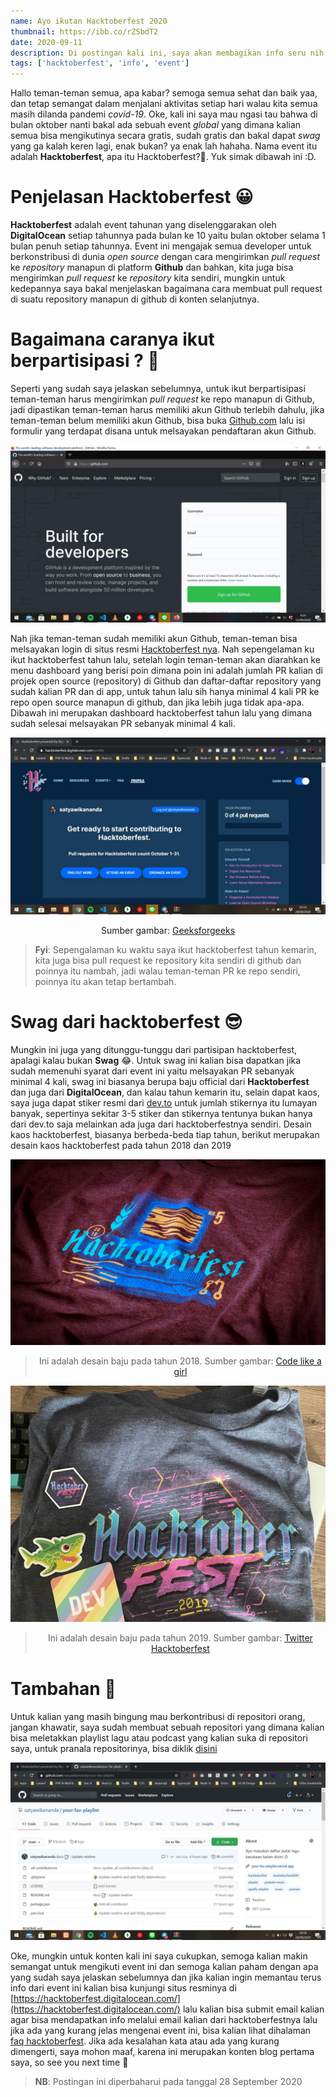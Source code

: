 ```yaml
---
name: Ayo ikutan Hacktoberfest 2020
thumbnail: https://ibb.co/rZSbdT2
date: 2020-09-11
description: Di postingan kali ini, saya akan membagikan info seru nih, yaitu Hacktoberfest :D. Apasih Hacktoberfest itu?🤔, yuk simak selengkapnya...
tags: ['hacktoberfest', 'info', 'event']
---
```


Hallo teman-teman semua, apa kabar? semoga semua sehat dan baik yaa, dan tetap semangat dalam menjalani aktivitas setiap hari walau kita semua masih dilanda pandemi *covid-19*. Oke, kali ini saya mau ngasi tau bahwa di bulan oktober nanti bakal ada sebuah event *global* yang dimana kalian semua bisa mengikutinya secara gratis, sudah gratis dan bakal dapat *swag* yang ga kalah keren lagi, enak bukan? ya enak lah hahaha. Nama event itu adalah **Hacktoberfest**, apa itu Hacktoberfest?🤔. Yuk simak dibawah ini :D.

# Penjelasan Hacktoberfest 😀

**Hacktoberfest** adalah event tahunan yang diselenggarakan oleh **DigitalOcean** setiap tahunnya pada bulan ke 10 yaitu bulan oktober selama 1 bulan penuh setiap tahunnya. Event ini mengajak semua developer untuk berkonstribusi di dunia *open source* dengan cara mengirimkan *pull request* ke *repository* manapun di platform **Github** dan bahkan, kita juga bisa mengirimkan *pull request* ke *repository* kita sendiri, mungkin untuk kedepannya saya bakal menjelaskan bagaimana cara membuat pull request di suatu repository manapun di github di konten selanjutnya.

# Bagaimana caranya ikut berpartisipasi ? 🤔
Seperti yang sudah saya jelaskan sebelumnya, untuk ikut berpartisipasi teman-teman harus mengirimkan *pull request* ke repo manapun di Github, jadi dipastikan teman-teman harus memiliki akun Github terlebih dahulu, jika teman-teman belum memiliki akun Github, bisa buka [Github.com](https://github.com) lalu isi formulir yang terdapat disana untuk melsayakan pendaftaran akun Github.

![github-landing-page](../images/screenshot-github.jpg)

Nah jika teman-teman sudah memiliki akun Github, teman-teman bisa melsayakan login di situs resmi [Hacktoberfest nya](https://hacktoberfest.digitalocean.com/). Nah sepengelaman ku ikut hacktoberfest tahun lalu, setelah login teman-teman akan diarahkan ke menu dashboard yang berisi poin dimana poin ini adalah jumlah PR kalian di projek open source (repository) di Github dan daftar-daftar repository yang sudah kalian PR dan di app, untuk tahun lalu sih hanya minimal 4 kali PR ke repo open source manapun di github, dan jika lebih juga tidak apa-apa. Dibawah ini merupakan dashboard hacktoberfest tahun lalu yang dimana sudah selesai melsayakan PR sebanyak minimal 4 kali.

![Dashboard Hacktoberfest 2019](../images/dashboard-hacktoberfest.jpg)
<p align="center">Sumber gambar: <a href="https://media.geeksforgeeks.org/wp-content/uploads/20200122000124/hacto.jpeg">Geeksforgeeks</a></p>

> **Fyi**: Sepengalaman ku waktu saya ikut hacktoberfest tahun kemarin, kita juga bisa pull request ke repository kita sendiri di github dan poinnya itu nambah, jadi walau teman-teman PR ke repo sendiri, poinnya itu akan tetap bertambah.

# Swag dari hacktoberfest 😎
Mungkin ini juga yang ditunggu-tunggu dari partisipan hacktoberfest, apalagi kalau bukan **Swag** 😂. Untuk swag ini kalian bisa dapatkan jika sudah memenuhi syarat dari event ini yaitu melsayakan PR sebanyak minimal 4 kali, swag ini biasanya berupa baju official dari **Hacktoberfest** dan juga dari **DigitalOcean**, dan kalau tahun kemarin itu, selain dapat kaos, saya juga dapat stiker resmi dari [dev.to](https://dev.to) untuk jumlah stikernya itu lumayan banyak, sepertinya sekitar 3-5 stiker dan stikernya tentunya bukan hanya dari dev.to saja melainkan ada juga dari hacktoberfestnya sendiri. Desain kaos hacktoberfest, biasanya berbeda-beda tiap tahun, berikut merupakan desain kaos hacktoberfest pada tahun 2018 dan 2019

![Desain baju hacktoberfest 2018](../images/baju-hacktoberfest-2018.jpg)

> <p align="center">Ini adalah desain baju pada tahun 2018. Sumber gambar: <a href="https://miro.medium.com/max/2676/1*orFDyb7o_lTGuNefYvr4xg.png">Code like a girl</a></p>

![Desain baju hacktoberfest 2019](../images/baju-hacktoberfest-2019.jpg)

> <p align="center">Ini adalah desain baju pada tahun 2019. Sumber gambar: <a href="https://pbs.twimg.com/media/ETiblH4XYAAOlV1.jpg">Twitter Hacktoberfest</a></p>

# Tambahan 📝

Untuk kalian yang masih bingung mau berkontribusi di repositori orang, jangan khawatir, saya sudah membuat sebuah repositori yang dimana kalian bisa meletakkan playlist lagu atau podcast yang kalian suka di repositori saya, untuk pranala repositorinya, bisa diklik [disini](https://github.com/satyawikananda/your-fav-playlist)

![Your fav playlist repositori](../images/your-fav-playlist.jpg)

Oke, mungkin untuk konten kali ini saya cukupkan, semoga kalian makin semangat untuk mengikuti event ini dan semoga kalian paham dengan apa yang sudah saya jelaskan sebelumnya dan jika kalian ingin memantau terus info dari event ini kalian bisa kunjungi situs resminya di [https://hacktoberfest.digitalocean.com/](https://hacktoberfest.digitalocean.com/) lalu kalian bisa submit email kalian agar bisa mendapatkan info melalui email kalian dari hacktoberfestnya lalu jika ada yang kurang jelas mengenai event ini, bisa kalian lihat dihalaman [faq hacktoberfest](https://hacktoberfest.digitalocean.com/faq). Jika ada kesalahan kata atau ada yang kurang dimengerti, saya mohon maaf, karena ini merupakan konten blog pertama saya, so see you next time 👋

> **NB**: Postingan ini diperbaharui pada tanggal 28 September 2020
